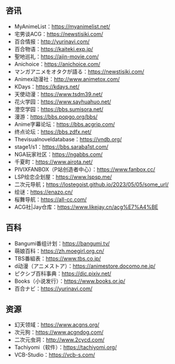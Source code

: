 ## 咨讯
- MyAnimeList：<https://myanimelist.net/>
- 宅男谈ACG：<https://newstisiki.com/>
- 百合情报：<http://yurinavi.com/>
- 百合物语：<https://kaiteki.exp.jp/>
- 聖地巡礼：<https://ajin-movie.com/>
- Anichoice：<https://anichoice.com/>
- マンガアニメをオタクが語る：<https://newstisiki.com/>
- Animex动漫社：<http://www.animetox.com/>
- KDays：<https://kdays.net/>
- 天使动漫：<https://www.tsdm39.net/>
- 花火学园：<https://www.sayhuahuo.net/>
- 澄空学园：<https://bbs.sumisora.net/>
- 漫游：<https://bbs.popgo.org/bbs/>
- Anime字幕论坛：<https://bbs.acgrip.com/>
- 终点论坛：<https://bbs.zdfx.net/>
- Thevisualnoveldatabase：<https://vndb.org/>
- stage1/s1：<https://bbs.saraba1st.com/>
- NGA玩家社区：<https://ngabbs.com/>
- 千夏町：<https://www.airota.net/>
- PIVIXFANBOX（P站创造者中心）：<https://www.fanbox.cc/>
- LSP绘恋企划屋：<https://www.lspsp.me/>
- 二次元导航；<https://lostegoist.github.io/2023/05/05/some_url/>
- 绘谜：<https://enazo.cn/>
- 桜舞导航：<https://all-cc.com/>
- ACG社|Jay仓库：<https://www.likejay.cn/acg%E7%A4%BE>
## 百科
- Bangumi番组计划：<https://bangumi.tv/>
- 萌娘百科：<https://zh.moegirl.org.cn/>
- TBS番組表：<https://www.tbs.co.jp/>
- d动漫（アニメストア）：<https://animestore.docomo.ne.jp/>
- ピクシブ百科事典：<https://dic.pixiv.net/>
- Books（小说发行）：<https://www.books.or.jp/>
- 百合ナビ：https://yurinavi.com/
## 资源
- 幻天领域：<https://www.acgns.org/>
- 次元狗：<https://www.acgndog.com/>
- 二次元虫洞：<http://www.2cycd.com/>
- Tachiyomi（软件）：<https://tachiyomi.org/>
- VCB-Studio：<https://vcb-s.com/>
